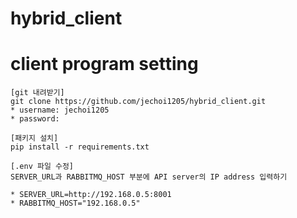 # hybrid_client

# client program setting
```
[git 내려받기]
git clone https://github.com/jechoi1205/hybrid_client.git
* username: jechoi1205
* password: 
```

```
[패키지 설치]
pip install -r requirements.txt
```

```
[.env 파일 수정]
SERVER_URL과 RABBITMQ_HOST 부분에 API server의 IP address 입력하기

* SERVER_URL=http://192.168.0.5:8001
* RABBITMQ_HOST="192.168.0.5"
```